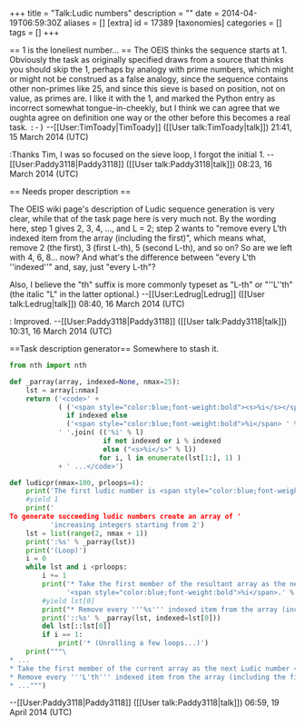 +++
title = "Talk:Ludic numbers"
description = ""
date = 2014-04-19T06:59:30Z
aliases = []
[extra]
id = 17389
[taxonomies]
categories = []
tags = []
+++

== 1 is the loneliest number... ==
The OEIS thinks the sequence starts at 1.  Obviously the task as originally specified draws from a source that thinks you should skip the 1, perhaps by analogy with prime numbers, which might or might not be construed as a false analogy, since the sequence contains other non-primes like 25, and since this sieve is based on position, not on value, as primes are.  I like it with the 1, and marked the Python entry as incorrect somewhat tongue-in-cheekly, but I think we can agree that we oughta agree on definition one way or the other before this becomes a real task. <tt>:-)</tt> --[[User:TimToady|TimToady]] ([[User talk:TimToady|talk]]) 21:41, 15 March 2014 (UTC)

:Thanks Tim, I was so focused on the sieve loop, I forgot the initial 1. --[[User:Paddy3118|Paddy3118]] ([[User talk:Paddy3118|talk]]) 08:23, 16 March 2014 (UTC)

== Needs proper description ==

The OEIS wiki page's description of Ludic sequence generation is very clear, while that of the task page here is very much not. By the wording here, step 1 gives  2, 3, 4, ..., and L = 2; step 2 wants to "remove every L'th indexed item from the array (including the first)", which means what, remove 2 (the first), 3 (first L-th), 5 (second L-th), and so on?  So are we left with 4, 6, 8... now?  And what's the difference between "every L'th ''indexed''" and, say, just "every L-th"?

Also, I believe the "th" suffix is more commonly typeset as "L-th" or "''L''th" (the italic "L" in the latter optional.) --[[User:Ledrug|Ledrug]] ([[User talk:Ledrug|talk]]) 08:40, 16 March 2014 (UTC)

: Improved. --[[User:Paddy3118|Paddy3118]] ([[User talk:Paddy3118|talk]]) 10:31, 16 March 2014 (UTC)

==Task description generator==
Somewhere to stash it.

```python
from nth import nth

def _parray(array, indexed=None, nmax=25):
    lst = array[:nmax]
    return ('<code>' +
            ( ('<span style="color:blue;font-weight:bold"><s>%i</s></span> ' % lst[0])
              if indexed else
              ('<span style="color:blue;font-weight:bold">%i</span> ' % lst[0]) ) +
            ' '.join( (('%i' % l)
                       if not indexed or i % indexed
                       else ("<s>%i</s>" % l))
                      for i, l in enumerate(lst[1:], 1) )
            + ' ...</code>')

def ludicpr(nmax=100, prloops=4):
    print('The first ludic number is <span style="color:blue;font-weight:bold">1</span>.')
    #yield 1
    print('
To generate succeeding ludic numbers create an array of '
          'increasing integers starting from 2')
    lst = list(range(2, nmax + 1))
    print(':%s' % _parray(lst))
    print('(Loop)')
    i = 0
    while lst and i <prloops:
        i += 1
        print('* Take the first member of the resultant array as the next Ludic number '
              '<span style="color:blue;font-weight:bold">%i</span>.' % lst[0])
        #yield lst[0]
        print("* Remove every '''%s''' indexed item from the array (including the first)." % nth(lst[0]))
        print('::%s' % _parray(lst, indexed=lst[0]))
        del lst[::lst[0]]
        if i == 1:
            print('* (Unrolling a few loops...)')
    print("""\
* ...
* Take the first member of the current array as the next Ludic number <span style="color:blue;font-weight:bold">L</span>.
* Remove every '''L'th''' indexed item from the array (including the first).
* ...""")
```
 --[[User:Paddy3118|Paddy3118]] ([[User talk:Paddy3118|talk]]) 06:59, 19 April 2014 (UTC)
